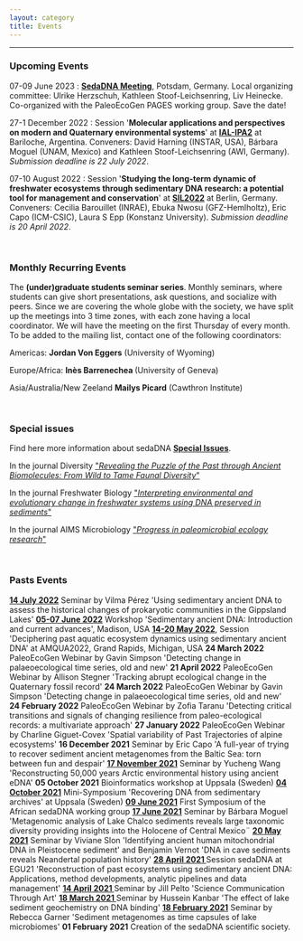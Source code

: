```yaml
---
layout: category
title: Events
---
```


---

<div class="intro">
<h3 class="section-title underline">Upcoming Events</h3>
<p>07-09 June 2023 : <a href="https://docs.google.com/document/d/13tvQSsiWDWVYNwo638D9ByT3cKc1HLZsXTSC_3GRtSY/edit?usp=sharing" target="_blank"><b>SedaDNA Meeting</b></a>, Potsdam, Germany. Local organizing committee: Ulrike Herzschuh, Kathleen Stoof-Leichsenring, Liv Heinecke. Co-organized with the PaleoEcoGen PAGES working group.  Save the date!</p> 
<p>27-1 December 2022 : Session '<b>Molecular applications and perspectives on modern and Quaternary environmental systems</b>' at  <a href="https://www.ial-ipa2022.com/" target="_blank"><b>IAL-IPA2</b></a> at Bariloche, Argentina. Conveners: David Harning (INSTAR, USA), Bárbara Moguel (UNAM, Mexico) and Kathleen Stoof-Leichsenring (AWI, Germany). <i>Submission deadline is 22 July 2022</i>.</p> 
<p>07-10 August 2022 : Session '<b>Studying the long-term dynamic of freshwater ecosystems through sedimentary DNA research: a potential tool for management and conservation</b>' at  <a href="https://www.sil2022.org/" target="_blank"><b>SIL2022</b></a> at Berlin, Germany. Conveners: Cecilia Barouillet (INRAE), Ebuka Nwosu (GFZ-Hemlholtz), Eric Capo (ICM-CSIC), Laura S Epp (Konstanz University). <i>Submission deadline is 20 April 2022</i>.</p>  
<br>  
 
 <h3 class="section-title underline">Monthly Recurring Events</h3>

 <p> The <b>(under)graduate students seminar series</b>. Monthly seminars, where students can give short presentations, ask questions, and socialize with peers. Since we are covering the whole globe with the society, we have split up the meetings into 3 time zones, with each zone having a local coordinator. We will have the meeting on the first Thursday of every month. To be added to the mailing list, contact one of the following coordinators: </p>
 <p>Americas: <b>Jordan Von Eggers</b> (University of Wyoming)</p>
 <p>Europe/Africa: <b>Inès Barrenechea </b>(University of Geneva)</p>
 <p>Asia/Australia/New Zeeland <b>Mailys Picard</b> (Cawthron Institute)</p>
 <br>
 
<h3 class="section-title underline">Special issues</h3> 
<p>Find here more information about sedaDNA <a href="/category/si.html" target="_blank"><b>Special Issues</b></a>.</p>
<p>In the journal Diversity <a href="https://www.mdpi.com/journal/diversity/special_issues/ancient_faunal_diversity" target="_blank">"<i>Revealing the Puzzle of the Past through Ancient Biomolecules: From Wild to Tame Faunal Diversity</i>"</a></p>
<p>In the journal Freshwater Biology <a href="https://ercapo.wixsite.com/sedadna-society/specialissue" target="_blank">"<i>Interpreting environmental and evolutionary change in freshwater systems using DNA preserved in sediments</i>"</a></p>
<p>In the journal AIMS Microbiology <a href="https://www.aimspress.com/aimsmicro/article/6064/special-articles" target="_blank">"<i>Progress in paleomicrobial ecology research</i>"</a></p>
<br>  
<h3 class="section-title underline">Pasts Events</h3>
<p><a href="https://www.youtube.com/watch?v=wv-epbUOENw" target="_blank"><b>14 July 2022</b></a> Seminar by Vilma Pérez 'Using sedimentary ancient DNA to assess the historical changes of prokaryotic communities in the Gippsland Lakes' <a href="https://sites.google.com/wisc.edu/amqua2022-madison/workshops-and-field-trips?authuser=0/" target="_blank"><b>05-07 June 2022</b></a> Workshop 'Sedimentary ancient DNA: Introduction and current advances', Madison, USA <a href="https://jasm2022.aquaticsocieties.org/" target="_blank"><b>14-20 May 2022</b></a>, Session 'Deciphering past aquatic ecosystem dynamics using sedimentary ancient DNA' at AMQUA2022, Grand Rapids, Michigan, USA <b>24 March 2022</b> PaleoEcoGen Webinar by Gavin Simpson 'Detecting change in palaeoecological time series, old and new' <b>21 April 2022</b> PaleoEcoGen Webinar by Allison Stegner 'Tracking abrupt ecological change in the Quaternary fossil record' <b>24 March 2022</b> PaleoEcoGen Webinar by Gavin Simpson 'Detecting change in palaeoecological time series, old and new' <b>24 February 2022</b> PaleoEcoGen Webinar by Zofia Taranu 'Detecting critical transitions and signals of changing resilience from paleo-ecological records: a multivariate approach' <b>27 January 2022</b> PaleoEcoGen Webinar by Charline Giguet-Covex 'Spatial variability of Past Trajectories of alpine ecosystems' <b>16 December 2021</b> Seminar by Eric Capo 'A full-year of trying to recover sediment ancient metagenomes from the Baltic Sea: torn between fun and despair' <a href="https://www.youtube.com/watch?v=uvcxcCdyEr8" target="_blank"><b>17 November 2021</b></a> Seminar by Yucheng Wang 'Reconstructing 50,000 years Arctic environmental history using ancient eDNA' <b>05 October 2021</b> Bioinformatics workshop at Uppsala (Sweden) <a href="https://www.youtube.com/watch?v=-57oTu1CrpU" target="_blank"><b>04 October 2021</b></a> Mini-Symposium 'Recovering DNA from sedimentary archives' at Uppsala (Sweden) <a href="https://www.youtube.com/watch?v=17sp_5l928s" target="_blank"><b>09 June 2021</b></a> First Symposium of the African sedaDNA working group <a href="https://www.youtube.com/watch?v=ioBCcIICxwQ" target="_blank"><b>17 June 2021</b></a> Seminar by Bárbara Moguel 'Metagenomic analysis of Lake Chalco sediments reveals large taxonomic diversity providing insights into the Holocene of Central Mexico¨ <a href="https://www.youtube.com/watch?v=0QYkxPMCQuk" target="_blank"><b>20 May 2021</b></a> Seminar by Viviane Slon 'Identifying ancient human mitochondrial DNA in Pleistocene sediment' and Benjamin Vernot 'DNA in cave sediments reveals Neandertal population history' <a href="https://meetingorganizer.copernicus.org/EGU21/session/38812" target="_blank"><b>28 April 2021 </b></a>  Session sedaDNA at EGU21 'Reconstruction of past ecosystems using sedimentary ancient DNA: Applications, method developments, analytic pipelines and data management' <a href="https://www.youtube.com/watch?v=ZPYRj8lIn-c" target="_blank"><b>14 April 2021 </b></a> Seminar by Jill Pelto 'Science Communication Through Art' <a href="https://www.youtube.com/watch?v=59ZmHbODaUk" target="_blank"><b>18 March 2021 </b></a> Seminar by Hussein Kanbar 'The effect of lake sediment geochemistry on DNA binding' <a href="https://www.youtube.com/watch?v=0xt41PY25Xs" target="_blank"><b>18 February 2021</b></a> Seminar by Rebecca Garner 'Sediment metagenomes as time capsules of lake microbiomes' <b>01 February 2021</b> Creation of the sedaDNA scientific society.</p>
</div>

